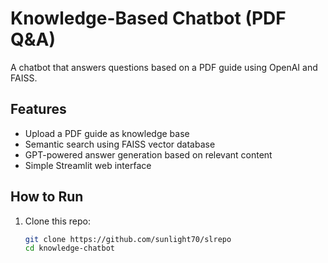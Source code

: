 # Knowledge-Based Chatbot (PDF Q&A)

A chatbot that answers questions based on a PDF guide using OpenAI and FAISS.

## Features
- Upload a PDF guide as knowledge base
- Semantic search using FAISS vector database
- GPT-powered answer generation based on relevant content
- Simple Streamlit web interface

## How to Run
1. Clone this repo:
   ```bash
   git clone https://github.com/sunlight70/slrepo
   cd knowledge-chatbot
